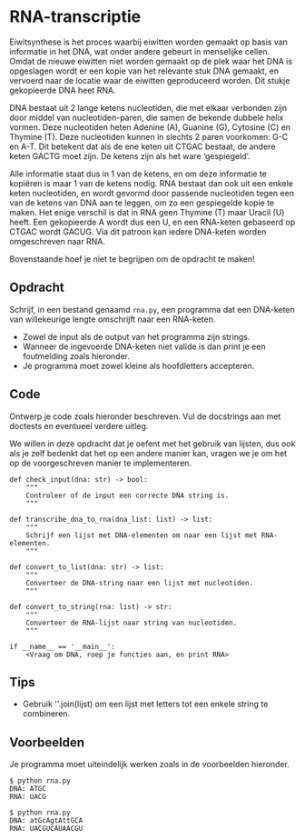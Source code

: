 # RNA-transcriptie

Eiwitsynthese is het proces waarbij eiwitten worden gemaakt op basis van informatie in het DNA, wat onder andere gebeurt in menselijke cellen. Omdat de nieuwe eiwitten niet worden gemaakt op de plek waar het DNA is opgeslagen wordt er een kopie van het relevante stuk DNA gemaakt, en vervoerd naar de locatie waar de eiwitten geproduceerd worden. Dit stukje gekopieerde DNA heet RNA.

DNA bestaat uit 2 lange ketens nucleotiden, die met elkaar verbonden zijn door middel van nucleotiden-paren, die samen de bekende dubbele helix vormen. Deze nucleotiden heten Adenine (A), Guanine (G), Cytosine (C) en Thymine (T). Deze nucleotiden kunnen in slechts 2 paren voorkomen: G-C en A-T. Dit betekent dat als de ene keten uit CTGAC bestaat, de andere keten GACTG moet zijn. De ketens zijn als het ware ‘gespiegeld’.

Alle informatie staat dus in 1 van de ketens, en om deze informatie te kopiëren is maar 1 van de ketens nodig. RNA bestaat dan ook uit een enkele keten nucleotiden, en wordt gevormd door passende nucleotiden tegen een van de ketens van DNA aan te leggen, om zo een gespiegelde kopie te maken. Het enige verschil is dat in RNA geen Thymine (T) maar Uracil (U) heeft. Een gekopieerde A wordt dus een U, en een RNA-keten gebaseerd op CTGAC wordt GACUG. Via dit patroon kan iedere DNA-keten worden omgeschreven naar RNA.

Bovenstaande hoef je niet te begrijpen om de opdracht te maken!

## Opdracht

Schrijf, in een bestand genaamd `rna.py`, een programma dat een DNA-keten van willekeurige lengte omschrijft naar een RNA-keten.

* Zowel de input als de output van het programma zijn strings.
* Wanneer de ingevoerde DNA-keten niet valide is dan print je een foutmelding zoals hieronder.
* Je programma moet zowel kleine als hoofdletters accepteren.

## Code

Ontwerp je code zoals hieronder beschreven. Vul de docstrings aan met doctests en eventueel verdere uitleg.

We willen in deze opdracht dat je oefent met het gebruik van lijsten, dus ook als je zelf bedenkt dat het op een andere manier kan, vragen we je om het op de voorgeschreven manier te implementeren.

    def check_input(dna: str) -> bool:
        """
        Controleer of de input een correcte DNA string is.
        """

    def transcribe_dna_to_rna(dna_list: list) -> list:
        """
        Schrijf een lijst met DNA-elementen om naar een lijst met RNA-elementen.
        """

    def convert_to_list(dna: str) -> list:
        """
        Converteer de DNA-string naar een lijst met nucleotiden.
        """

    def convert_to_string(rna: list) -> str:
        """
        Converteer de RNA-lijst naar string van nucleotiden.
        """

    if __name__ == '__main__':
        <Vraag om DNA, roep je functies aan, en print RNA>

## Tips

* Gebruik ''.join(lijst) om een lijst met letters tot een enkele string te combineren.

## Voorbeelden

Je programma moet uiteindelijk werken zoals in de voorbeelden hieronder.

    $ python rna.py
    DNA: ATGC
    RNA: UACG

    $ python rna.py
    DNA: atGcAgtAttGCA
    RNA: UACGUCAUAACGU
